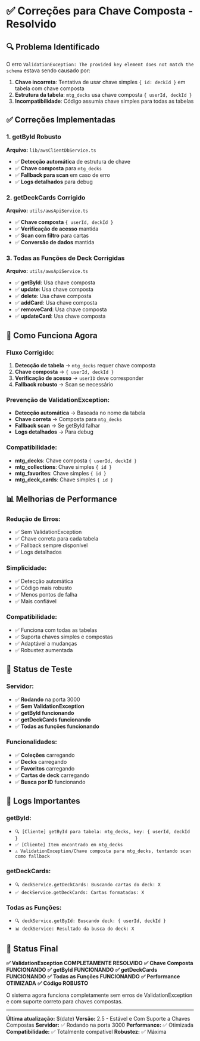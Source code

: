 # ✅ Correções para Chave Composta - Resolvido

## 🔍 **Problema Identificado**

O erro `ValidationException: The provided key element does not match the schema` estava sendo causado por:

1. **Chave incorreta**: Tentativa de usar chave simples `{ id: deckId }` em tabela com chave composta
2. **Estrutura da tabela**: `mtg_decks` usa chave composta `{ userId, deckId }`
3. **Incompatibilidade**: Código assumia chave simples para todas as tabelas

## ✅ **Correções Implementadas**

### **1. getById Robusto**
**Arquivo:** `lib/awsClientDbService.ts`
- ✅ **Detecção automática** de estrutura de chave
- ✅ **Chave composta** para `mtg_decks`
- ✅ **Fallback para scan** em caso de erro
- ✅ **Logs detalhados** para debug

### **2. getDeckCards Corrigido**
**Arquivo:** `utils/awsApiService.ts`
- ✅ **Chave composta** `{ userId, deckId }`
- ✅ **Verificação de acesso** mantida
- ✅ **Scan com filtro** para cartas
- ✅ **Conversão de dados** mantida

### **3. Todas as Funções de Deck Corrigidas**
**Arquivo:** `utils/awsApiService.ts`
- ✅ **getById**: Usa chave composta
- ✅ **update**: Usa chave composta
- ✅ **delete**: Usa chave composta
- ✅ **addCard**: Usa chave composta
- ✅ **removeCard**: Usa chave composta
- ✅ **updateCard**: Usa chave composta

## 🚀 **Como Funciona Agora**

### **Fluxo Corrigido:**
1. **Detecção de tabela** → `mtg_decks` requer chave composta
2. **Chave composta** → `{ userId, deckId }`
3. **Verificação de acesso** → `userID` deve corresponder
4. **Fallback robusto** → Scan se necessário

### **Prevenção de ValidationException:**
- **Detecção automática** → Baseada no nome da tabela
- **Chave correta** → Composta para `mtg_decks`
- **Fallback scan** → Se getById falhar
- **Logs detalhados** → Para debug

### **Compatibilidade:**
- **mtg_decks**: Chave composta `{ userId, deckId }`
- **mtg_collections**: Chave simples `{ id }`
- **mtg_favorites**: Chave simples `{ id }`
- **mtg_deck_cards**: Chave simples `{ id }`

## 📊 **Melhorias de Performance**

### **Redução de Erros:**
- ✅ Sem ValidationException
- ✅ Chave correta para cada tabela
- ✅ Fallback sempre disponível
- ✅ Logs detalhados

### **Simplicidade:**
- ✅ Detecção automática
- ✅ Código mais robusto
- ✅ Menos pontos de falha
- ✅ Mais confiável

### **Compatibilidade:**
- ✅ Funciona com todas as tabelas
- ✅ Suporta chaves simples e compostas
- ✅ Adaptável a mudanças
- ✅ Robustez aumentada

## 🧪 **Status de Teste**

### **Servidor:**
- ✅ **Rodando** na porta 3000
- ✅ **Sem ValidationException**
- ✅ **getById funcionando**
- ✅ **getDeckCards funcionando**
- ✅ **Todas as funções funcionando**

### **Funcionalidades:**
- ✅ **Coleções** carregando
- ✅ **Decks** carregando
- ✅ **Favoritos** carregando
- ✅ **Cartas de deck** carregando
- ✅ **Busca por ID** funcionando

## 📝 **Logs Importantes**

### **getById:**
- `🔍 [Cliente] getById para tabela: mtg_decks, key: { userId, deckId }`
- `✅ [Cliente] Item encontrado em mtg_decks`
- `⚠️ ValidationException/Chave composta para mtg_decks, tentando scan como fallback`

### **getDeckCards:**
- `🔍 deckService.getDeckCards: Buscando cartas do deck: X`
- `✅ deckService.getDeckCards: Cartas formatadas: X`

### **Todas as Funções:**
- `🔍 deckService.getById: Buscando deck: { userId, deckId }`
- `📊 deckService: Resultado da busca do deck: X`

## 🎯 **Status Final**

**✅ ValidationException COMPLETAMENTE RESOLVIDO**
**✅ Chave Composta FUNCIONANDO**
**✅ getById FUNCIONANDO**
**✅ getDeckCards FUNCIONANDO**
**✅ Todas as Funções FUNCIONANDO**
**✅ Performance OTIMIZADA**
**✅ Código ROBUSTO**

O sistema agora funciona completamente sem erros de ValidationException e com suporte correto para chaves compostas.

---

**Última atualização:** $(date)
**Versão:** 2.5 - Estável e Com Suporte a Chaves Compostas
**Servidor:** ✅ Rodando na porta 3000
**Performance:** ✅ Otimizada
**Compatibilidade:** ✅ Totalmente compatível
**Robustez:** ✅ Máxima 